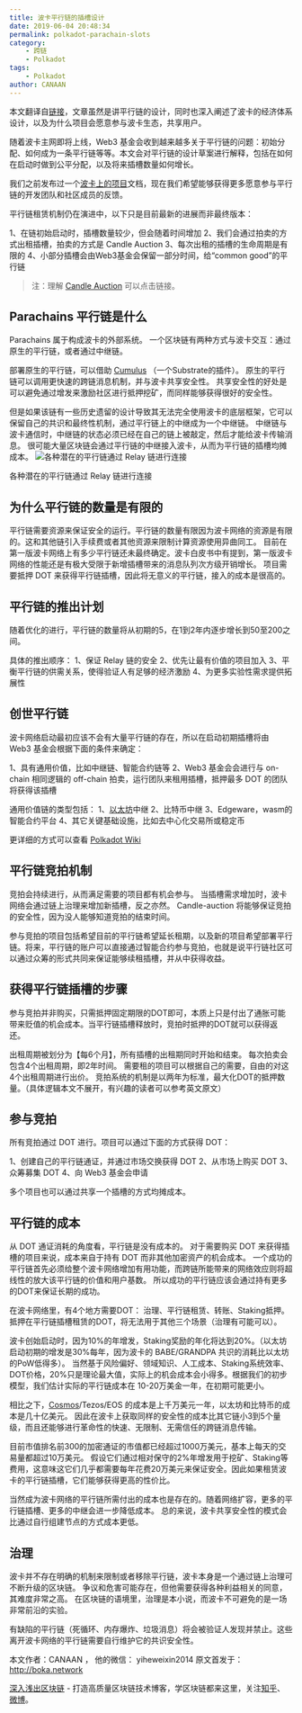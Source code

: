 ```yaml
---
title: 波卡平行链的插槽设计
date: 2019-06-04 20:48:34
permalink: polkadot-parachain-slots
category:
    - 跨链
    - Polkadot
tags: 
    - Polkadot
author: CANAAN
---
```


本文翻译自[链接](https://medium.com/polkadot-network/polkadot-parachain-slots-f3f051d41699)，文章虽然是讲平行链的设计，同时也深入阐述了波卡的经济体系设计，以及为什么项目会愿意参与波卡生态，共享用户。

<!--more -->

随着波卡主网即将上线，Web3 基金会收到越来越多关于平行链的问题：初始分配、如何成为一条平行链等等。本文会对平行链的设计草案进行解释，包括在如何在启动时做到公平分配，以及将来插槽数量如何增长。

我们之前发布过一个[波卡上的项目](https://forum.web3.foundation/t/teams-building-on-polkadot/67)文档，现在我们希望能够获得更多愿意参与平行链的开发团队和社区成员的反馈。

平行链租赁机制仍在演进中，以下只是目前最新的进展而非最终版本：

1、在链初始启动时，插槽数量较少，但会随着时间增加
2、我们会通过拍卖的方式出租插槽，拍卖的方式是 Candle Auction
3、每次出租的插槽的生命周期是有限的
4、小部分插槽会由Web3基金会保留一部分时间，给“common good”的平行链

> 注：理解 [Candle Auction](https://en.wikipedia.org/wiki/Candle_auction) 可以点击链接。


## Parachains 平行链是什么

Parachains 属于构成波卡的外部系统。
一个区块链有两种方式与波卡交互：通过原生的平行链，或者通过中继链。

部署原生的平行链，可以借助 [Cumulus](https://wiki.polkadot.network/en/latest/polkadot/build/cumulus/) （一个Substrate的插件）。
原生的平行链可以调用更快速的跨链消息机制，并与波卡共享安全性。
共享安全性的好处是可以避免通过增发来激励社区进行抵押挖矿，而同样能够获得很好的安全性。

但是如果该链有一些历史遗留的设计导致其无法完全使用波卡的底层框架，它可以保留自己的共识和最终性机制，通过平行链上的中继成为一个中继链。
中继链与波卡通信时，中继链的状态必须已经在自己的链上被敲定，然后才能给波卡传输消息。
很可能大量区块链会通过平行链的中继接入波卡，从而为平行链的插槽均摊成本。
![各种潜在的平行链通过 Relay 链进行连接](https://img.learnblockchain.cn/2019/06/15596526753958.jpg)
<p class="image-caption">各种潜在的平行链通过 Relay 链进行连接</p>

## 为什么平行链的数量是有限的

平行链需要资源来保证安全的运行。平行链的数量有限因为波卡网络的资源是有限的。这和其他链引入手续费或者其他资源来限制计算资源使用异曲同工。
目前在第一版波卡网络上有多少平行链还未最终确定。波卡白皮书中有提到，第一版波卡网络的性能还是有极大受限于新增插槽带来的消息队列次方级开销增长。
项目需要抵押 DOT 来获得平行链插槽，因此将无意义的平行链，接入的成本是很高的。

## 平行链的推出计划

随着优化的进行，平行链的数量将从初期的5，在1到2年内逐步增长到50至200之间。

具体的推出顺序：
1、保证 Relay 链的安全
2、优先让最有价值的项目加入
3、平衡平行链的供需关系，使得验证人有足够的经济激励
4、为更多实验性需求提供拓展性

## 创世平行链

波卡网络启动最初应该不会有大量平行链的存在，所以在启动初期插槽将由 Web3 基金会根据下面的条件来确定：

1、具有通用价值，比如中继链、智能合约链等
2、Web3 基金会会进行与 on-chain 相同逻辑的 off-chain 拍卖，运行团队来租用插槽，抵押最多 DOT 的团队将获得该插槽

通用价值链的类型包括：
1、[以太坊](https://learnblockchain.cn/2017/11/20/whatiseth/)中继
2、比特币中继
3、Edgeware，wasm的智能合约平台
4、其它关键基础设施，比如去中心化交易所或稳定币

更详细的方式可以查看 [Polkadot Wiki](https://wiki.polkadot.network/en/latest/polkadot/learn/auction/)

## 平行链竞拍机制

竞拍会持续进行，从而满足需要的项目都有机会参与。
当插槽需求增加时，波卡网络会通过链上治理来增加新插槽，反之亦然。
Candle-auction 将能够保证竞拍的安全性，因为没人能够知道竞拍的结束时间。

参与竞拍的项目包括希望目前的平行链希望延长租期，以及新的项目希望部署平行链。将来，平行链的账户可以直接通过智能合约参与竞拍，也就是说平行链社区可以通过众筹的形式共同来保证能够续租插槽，并从中获得收益。

## 获得平行链插槽的步骤

参与竞拍并非购买，只需抵押固定期限的DOT即可，本质上只是付出了通胀可能带来贬值的机会成本。当平行链插槽释放时，竞拍时抵押的DOT就可以获得返还。

出租周期被划分为【每6个月】，所有插槽的出租期同时开始和结束。
每次拍卖会包含4个出租周期，即2年时间。
需要租的项目可以根据自己的需要，自由的对这4个出租周期进行出价。
竞拍系统的机制是以两年为标准，最大化DOT的抵押数量。（具体逻辑本文不展开，有兴趣的读者可以参考英文原文）

## 参与竞拍

所有竞拍通过 DOT 进行。项目可以通过下面的方式获得 DOT：

1、创建自己的平行链通证，并通过市场交换获得 DOT
2、从市场上购买 DOT
3、众筹募集 DOT
4、向 Web3 基金会申请

多个项目也可以通过共享一个插槽的方式均摊成本。

## 平行链的成本

从 DOT 通证消耗的角度看，平行链是没有成本的。
对于需要购买 DOT 来获得插槽的项目来说，成本来自于持有 DOT 而非其他加密资产的机会成本。
一个成功的平行链首先必须给整个波卡网络增加有用功能，而跨链所能带来的网络效应则将超线性的放大该平行链的价值和用户基数。
所以成功的平行链应该会通过持有更多的DOT来保证长期的成功。

在波卡网络里，有4个地方需要DOT：
治理、平行链租赁、转账、Staking抵押。
抵押在平行链插槽租赁的DOT，将无法用于其他三个场景（治理有可能可以）。

波卡创始启动时，因为10%的年增发，Staking奖励的年化将达到20%。（以太坊启动初期的增发是30%每年，因为波卡的 BABE/GRANDPA 共识的消耗比以太坊的PoW低得多）。
当然基于风险偏好、领域知识、人工成本、Staking系统效率、DOT价格，20%只是理论最大值，实际上的机会成本会小得多。根据我们的初步模型，我们估计实际的平行链成本在 10-20万美金一年，在初期可能更小。

相比之下，[Cosmos](https://learnblockchain.cn/2019/05/21/what-is-cosmos/)/Tezos/EOS 的成本是上千万美元一年，以太坊和比特币的成本是几十亿美元。
因此在波卡上获取同样的安全性的成本比其它链小3到5个量级，而且还能够进行革命性的快速、无限制、无需信任的跨链消息传输。

目前市值排名前300的加密通证的市值都已经超过1000万美元，基本上每天的交易量都超过10万美元。
假设它们通过相对保守的2%年增发用于挖矿、Staking等费用，这意味这它们几乎都需要每年花费20万美元来保证安全。因此如果租赁波卡的平行链插槽，它们能够获得更高的性价比。

当然成为波卡网络的平行链所需付出的成本也是存在的。随着网络扩容，更多的平行链插槽、更多的中继会进一步降低成本。
总的来说，波卡共享安全性的模式会比通过自行组建节点的方式成本更低。

## 治理

波卡并不存在明确的机制来限制或者移除平行链，波卡本身是一个通过链上治理可不断升级的区块链。
争议和危害可能存在，但他需要获得各种利益相关的同意，其难度非常之高。
在区块链的语境里，治理是本小说，而波卡不可避免的是一场非常前沿的实验。

有缺陷的平行链（死循环、内存爆炸、垃圾消息）将会被验证人发现并禁止。这些离开波卡网络的平行链需要自行维护它的共识安全性。


本文作者：CANAAN ， 他的微信： yiheweixin2014 原文首发于：http://boka.network

[深入浅出区块链](https://learnblockchain.cn/) - 打造高质量区块链技术博客，学区块链都来这里，关注[知乎](https://www.zhihu.com/people/xiong-li-bing/activities)、[微博](https://weibo.com/517623789)。

